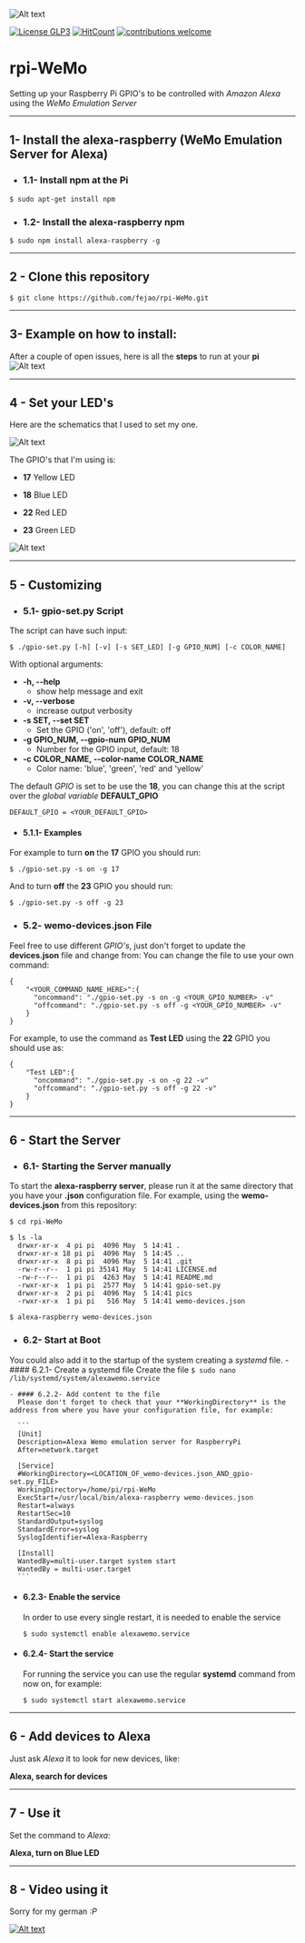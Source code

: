 ![Alt text](pics/rpi-WeMo_Logo.png?raw=true "rpi-WeMo logo")

[![License GLP3](https://img.shields.io/badge/license-GPL3-red.svg)](LICENSE.md)
[![HitCount](http://hits.dwyl.com/fejao/rpi-WeMo.svg)](http://hits.dwyl.com/fejao/rpi-WeMo)
[![contributions welcome](https://img.shields.io/badge/contributions-welcome-brightgreen.svg?style=flat)](https://github.com/fejao/rpi-WeMo/issues)

rpi-WeMo
===============
Setting up your Raspberry Pi GPIO's to be controlled with *Amazon Alexa* using the *WeMo Emulation Server*
_____________________________________________

## 1- Install the alexa-raspberry (WeMo Emulation Server for Alexa)

  - ### 1.1- Install npm at the Pi
```
$ sudo apt-get install npm
```

  - ### 1.2- Install the alexa-raspberry npm
```
$ sudo npm install alexa-raspberry -g
```
_____________________________________________
## 2 - Clone this repository
```
$ git clone https://github.com/fejao/rpi-WeMo.git
```
_____________________________________________
## 3- Example on how to install:
After a couple of open issues, here is all the **steps** to run at your **pi**
![Alt text](pics/rpi-WeMo.gif?raw=true "HowTo install")
_____________________________________________
## 4 - Set your LED's
Here are the schematics that I used to set my one.

![Alt text](pics/rpi-WeMo_v2.png?raw=true "Raspberry Connections 1")

The GPIO's that I'm using is:

  - **17** Yellow LED

  - **18** Blue LED

  - **22** Red LED

  - **23** Green LED

![Alt text](pics/GPIO_pins_output.png?raw=true "Raspberry Connections 2")

_____________________________________________
## 5 - Customizing

  - ### 5.1- gpio-set.py Script
  The script can have such input:
  ```
  $ ./gpio-set.py [-h] [-v] [-s SET_LED] [-g GPIO_NUM] [-c COLOR_NAME]
  ```

  With optional arguments:

  - **-h, --help**
  	- show help message and exit
  - **-v, --verbose**
  	- increase output verbosity
  - **-s SET, --set SET**
  	- Set the GPIO ('on', 'off'), default: off
  - **-g GPIO_NUM, --gpio-num GPIO_NUM**
  	- Number for the GPIO input, default: 18
  - **-c COLOR_NAME, --color-name COLOR_NAME**
  	- Color name: 'blue', 'green', 'red' and 'yellow'

  The default *GPIO* is set to be use the **18**, you can change this at the script over the *global variable* **DEFAULT_GPIO**

  ```
  DEFAULT_GPIO = <YOUR_DEFAULT_GPIO>
  ```

  - #### 5.1.1- Examples

  For example to turn **on** the **17** GPIO you should run:
  ```
  $ ./gpio-set.py -s on -g 17
  ```
  And to turn **off** the **23** GPIO you should run:
  ```
  $ ./gpio-set.py -s off -g 23
  ```

  - ### 5.2- wemo-devices.json File

  Feel free to use different *GPIO's*, just don't forget to update the **devices.json** file and change from:
  You can change the file to use your own command:

  ```
  {
      "<YOUR_COMMAND_NAME_HERE>":{
        "oncommand": "./gpio-set.py -s on -g <YOUR_GPIO_NUMBER> -v"
        "offcommand": "./gpio-set.py -s off -g <YOUR_GPIO_NUMBER> -v"
      }
  }
  ```

  For example, to use the command as **Test LED** using the **22** GPIO you should use as:
  ```
  {
      "Test LED":{
        "oncommand": "./gpio-set.py -s on -g 22 -v"
        "offcommand": "./gpio-set.py -s off -g 22 -v"
      }
  }
  ```

_____________________________________________
## 6 - Start the Server
  - ### 6.1- Starting the Server manually
  To start the **alexa-raspberry server**, please run it at the same directory that you have your **.json** configuration file. For example, using the **wemo-devices.json** from this repository:
  ```
  $ cd rpi-WeMo

  $ ls -la
    drwxr-xr-x  4 pi pi  4096 May  5 14:41 .
    drwxr-xr-x 18 pi pi  4096 May  5 14:45 ..
    drwxr-xr-x  8 pi pi  4096 May  5 14:41 .git
    -rw-r--r--  1 pi pi 35141 May  5 14:41 LICENSE.md
    -rw-r--r--  1 pi pi  4263 May  5 14:41 README.md
    -rwxr-xr-x  1 pi pi  2577 May  5 14:41 gpio-set.py
    drwxr-xr-x  2 pi pi  4096 May  5 14:41 pics
    -rwxr-xr-x  1 pi pi   516 May  5 14:41 wemo-devices.json

  $ alexa-raspberry wemo-devices.json
  ```

  - ### 6.2- Start at Boot
  You could also add it to the startup of the system creating a *systemd* file.
    - #### 6.2.1- Create a systemd file
      Create the file
      ```
      $ sudo nano /lib/systemd/system/alexawemo.service
      ```

    - #### 6.2.2- Add content to the file
      Please don't forget to check that your **WorkingDirectory** is the address from where you have your configuration file, for example:

      ```
      [Unit]
      Description=Alexa Wemo emulation server for RaspberryPi
      After=network.target

      [Service]
      #WorkingDirectory=<LOCATION_OF_wemo-devices.json_AND_gpio-set.py_FILE>
      WorkingDirectory=/home/pi/rpi-WeMo
      ExecStart=/usr/local/bin/alexa-raspberry wemo-devices.json
      Restart=always
      RestartSec=10
      StandardOutput=syslog
      StandardError=syslog
      SyslogIdentifier=Alexa-Raspberry

      [Install]
      WantedBy=multi-user.target system start
      WantedBy = multi-user.target
      ```

  - #### 6.2.3- Enable the service
    In order to use every single restart, it is needed to enable the service
    ```
    $ sudo systemctl enable alexawemo.service
    ```

  - #### 6.2.4- Start the service
    For running the service you can use the regular **systemd** command from now on, for example:
    ```
    $ sudo systemctl start alexawemo.service
    ```
_____________________________________________
## 6 - Add devices to Alexa
Just ask *Alexa* it to look for new devices, like:

**Alexa, search for devices**

_____________________________________________
## 7 - Use it
Set the command to *Alexa*:

**Alexa, turn on Blue LED**

_____________________________________________
## 8 - Video using it
Sorry for my german *:P*

[![Alt text](https://img.youtube.com/vi/9fiR6n89Ilc/0.jpg)](https://www.youtube.com/watch?v=9fiR6n89Ilc)
